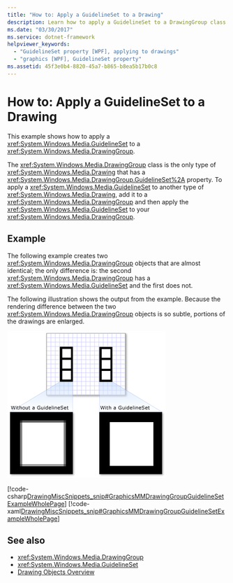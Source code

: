 ```yaml
---
title: "How to: Apply a GuidelineSet to a Drawing"
description: Learn how to apply a GuidelineSet to a DrawingGroup class. It is the only type of Drawing that has a GuidelineSet property.
ms.date: "03/30/2017"
ms.service: dotnet-framework
helpviewer_keywords: 
  - "GuidelineSet property [WPF], applying to drawings"
  - "graphics [WPF], GuidelineSet property"
ms.assetid: 45f3e0b4-8820-45a7-b865-b8ea5b17b0c8
---
```

# How to: Apply a GuidelineSet to a Drawing

This example shows how to apply a <xref:System.Windows.Media.GuidelineSet> to a <xref:System.Windows.Media.DrawingGroup>.  
  
The <xref:System.Windows.Media.DrawingGroup> class is the only type of <xref:System.Windows.Media.Drawing> that has a <xref:System.Windows.Media.DrawingGroup.GuidelineSet%2A> property. To apply a <xref:System.Windows.Media.GuidelineSet> to another type of <xref:System.Windows.Media.Drawing>, add it to a <xref:System.Windows.Media.DrawingGroup> and then apply the <xref:System.Windows.Media.GuidelineSet> to your <xref:System.Windows.Media.DrawingGroup>.  
  
## Example  

The following example creates two <xref:System.Windows.Media.DrawingGroup> objects that are almost identical; the only difference is: the second <xref:System.Windows.Media.DrawingGroup> has a <xref:System.Windows.Media.GuidelineSet> and the first does not.  
  
The following illustration shows the output from the example. Because the rendering difference between the two <xref:System.Windows.Media.DrawingGroup> objects is so subtle, portions of the drawings are enlarged.  
  
![A DrawingGroup with and without a GuidelineSet](./media/graphicsmm-drawinggroup-guidelineset.png "graphicsmm_drawinggroup_guidelineset")  
  
[!code-csharp[DrawingMiscSnippets_snip#GraphicsMMDrawingGroupGuidelineSetExampleWholePage](~/samples/snippets/csharp/VS_Snippets_Wpf/DrawingMiscSnippets_snip/CSharp/DrawingGroupGuidelineSetExample.cs#graphicsmmdrawinggroupguidelinesetexamplewholepage)]
[!code-xaml[DrawingMiscSnippets_snip#GraphicsMMDrawingGroupGuidelineSetExampleWholePage](~/samples/snippets/xaml/VS_Snippets_Wpf/DrawingMiscSnippets_snip/XAML/DrawingGroupGuidelineSetExample.xaml#graphicsmmdrawinggroupguidelinesetexamplewholepage)]  
  
## See also

- <xref:System.Windows.Media.DrawingGroup>
- <xref:System.Windows.Media.GuidelineSet>
- [Drawing Objects Overview](drawing-objects-overview.md)
